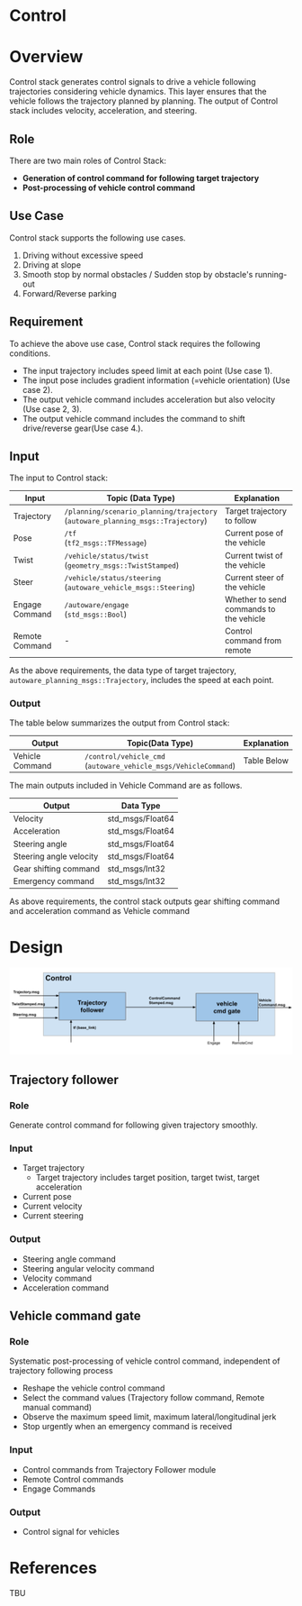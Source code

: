 # Control

# Overview

Control stack generates control signals to drive a vehicle following trajectories considering vehicle dynamics.
This layer ensures that the vehicle follows the trajectory planned by planning.
The output of Control stack includes velocity, acceleration, and steering.

## Role

There are two main roles of Control Stack:

- **Generation of control command for following target trajectory**
- **Post-processing of vehicle control command**

## Use Case

Control stack supports the following use cases.

1. Driving without excessive speed
2. Driving at slope
3. Smooth stop by normal obstacles / Sudden stop by obstacle's running-out
4. Forward/Reverse parking

## Requirement

To achieve the above use case, Control stack requires the following conditions.

- The input trajectory includes speed limit at each point (Use case 1).
- The input pose includes gradient information (=vehicle orientation) (Use case 2).
- The output vehicle command includes acceleration but also velocity (Use case 2, 3).
- The output vehicle command includes the command to shift drive/reverse gear(Use case 4.).

## Input

The input to Control stack:

| Input          | Topic (Data Type)                                                                   | Explanation                             |
| -------------- | ----------------------------------------------------------------------------------- | --------------------------------------- |
| Trajectory     | `/planning/scenario_planning/trajectory` <br>(`autoware_planning_msgs::Trajectory`) | Target trajectory to follow             |
| Pose           | `/tf` <br>(`tf2_msgs::TFMessage`)                                                   | Current pose of the vehicle             |
| Twist          | `/vehicle/status/twist` <br> (`geometry_msgs::TwistStamped`)                        | Current twist of the vehicle            |
| Steer          | `/vehicle/status/steering`<br>(`autoware_vehicle_msgs::Steering`)                   | Current steer of the vehicle            |
| Engage Command | `/autoware/engage`<br>(`std_msgs::Bool`)                                            | Whether to send commands to the vehicle |
| Remote Command | -                                                                                   | Control command from remote             |

As the above requirements, the data type of target trajectory, `autoware_planning_msgs::Trajectory`, includes the speed at each point.

### Output

The table below summarizes the output from Control stack:

| Output          | Topic(Data Type)                                                   | Explanation |
| --------------- | ------------------------------------------------------------------ | ----------- |
| Vehicle Command | `/control/vehicle_cmd`<br>(`autoware_vehicle_msgs/VehicleCommand`) | Table Below |

The main outputs included in Vehicle Command are as follows.

| Output                  | Data Type        |
| ----------------------- | ---------------- |
| Velocity                | std_msgs/Float64 |
| Acceleration            | std_msgs/Float64 |
| Steering angle          | std_msgs/Float64 |
| Steering angle velocity | std_msgs/Float64 |
| Gear shifting command   | std_msgs/Int32   |
| Emergency command       | std_msgs/Int32   |

As above requirements, the control stack outputs gear shifting command and acceleration command as Vehicle command

# Design

![ControlOverview](image/ControlOverview.svg)

## Trajectory follower

### Role

Generate control command for following given trajectory smoothly.

### Input

- Target trajectory
  - Target trajectory includes target position, target twist, target acceleration
- Current pose
- Current velocity
- Current steering

### Output

- Steering angle command
- Steering angular velocity command
- Velocity command
- Acceleration command

## Vehicle command gate

### Role

Systematic post-processing of vehicle control command, independent of trajectory following process

- Reshape the vehicle control command
- Select the command values (Trajectory follow command, Remote manual command)
- Observe the maximum speed limit, maximum lateral/longitudinal jerk
- Stop urgently when an emergency command is received

### Input

- Control commands from Trajectory Follower module
- Remote Control commands
- Engage Commands

### Output

- Control signal for vehicles

# References

TBU
